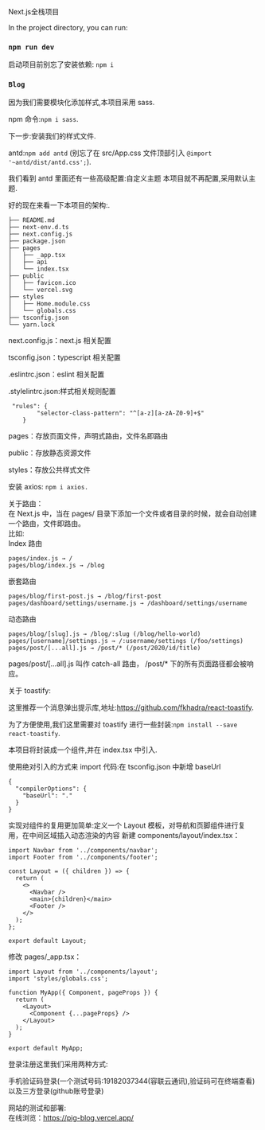 
Next.js全栈项目

In the project directory, you can run:

### `npm run dev`

启动项目前别忘了安装依赖: `npm i`

### `Blog`


因为我们需要模块化添加样式,本项目采用 sass.

npm 命令:`npm i sass`.

下一步:安装我们的样式文件.

antd:`npm add antd` (别忘了在 src/App.css 文件顶部引入 `@import '~antd/dist/antd.css';`).

我们看到 antd 里面还有一些高级配置:自定义主题 本项目就不再配置,采用默认主题.

好的现在来看一下本项目的架构:.
```
├── README.md
├── next-env.d.ts
├── next.config.js
├── package.json
├── pages
│   ├── _app.tsx
│   ├── api
│   └── index.tsx
├── public
│   ├── favicon.ico
│   └── vercel.svg
├── styles
│   ├── Home.module.css
│   └── globals.css
├── tsconfig.json
└── yarn.lock  
```
next.config.js：next.js 相关配置  

tsconfig.json：typescript 相关配置  

.eslintrc.json：eslint 相关配置  

.stylelintrc.json:样式相关规则配置  
```
 "rules": {
        "selector-class-pattern": "^[a-z][a-zA-Z0-9]+$"
    }
```

pages：存放页面文件，声明式路由，文件名即路由  

public：存放静态资源文件  

styles：存放公共样式文件  

安装 axios: `npm i axios.`  

关于路由：  
在 Next.js 中，当在 pages/ 目录下添加一个文件或者目录的时候，就会自动创建一个路由，文件即路由。  
比如:   
Index 路由 
```
pages/index.js → /
pages/blog/index.js → /blog
```  
嵌套路由 
```
pages/blog/first-post.js → /blog/first-post
pages/dashboard/settings/username.js → /dashboard/settings/username
```  
动态路由 
```
pages/blog/[slug].js → /blog/:slug (/blog/hello-world)
pages/[username]/settings.js → /:username/settings (/foo/settings)
pages/post/[...all].js → /post/* (/post/2020/id/title)
```  
pages/post/[…all].js 叫作 catch-all 路由， /post/* 下的所有页面路径都会被响应。  

关于 toastify:

这里推荐一个消息弹出提示库,地址:https://github.com/fkhadra/react-toastify.  

为了方便使用,我们这里需要对 toastify 进行一些封装:`npm install --save react-toastify`.  

本项目将封装成一个组件,并在 index.tsx 中引入.


使用绝对引入的方式来 import 代码:在 tsconfig.json 中新增 baseUrl  

```
{
  "compilerOptions": {
    "baseUrl": "."
  }
}

```
实现对组件的复用更加简单:定义一个 Layout 模板，对导航和页脚组件进行复用，在中间区域插入动态渲染的内容 
新建 components/layout/index.tsx： 
```
import Navbar from '../components/navbar';
import Footer from '../components/footer';

const Layout = ({ children }) => {
  return (
    <>
      <Navbar />
      <main>{children}</main>
      <Footer />
    </>
  );
};

export default Layout;
```  

修改 pages/_app.tsx： 

```
import Layout from '../components/layout';
import 'styles/globals.css';

function MyApp({ Component, pageProps }) {
  return (
    <Layout>
      <Component {...pageProps} />
    </Layout>
  );
}

export default MyApp;
```  

登录注册这里我们采用两种方式:   

手机验证码登录(一个测试号码:19182037344(容联云通讯),验证码可在终端查看)以及三方登录(github账号登录)  

网站的测试和部署:  
在线浏览：https://pig-blog.vercel.app/